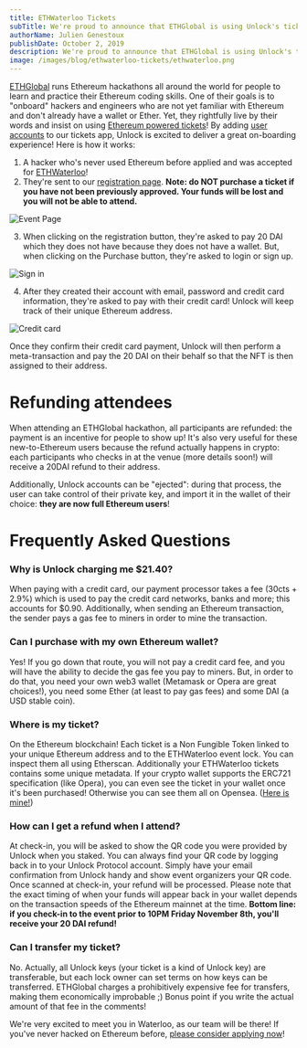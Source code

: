 ```yaml
---
title: ETHWaterloo Tickets
subTitle: We're proud to announce that ETHGlobal is using Unlock's ticket application for its ETHWaterloo hackathon, for crypto and non crypto users alike!
authorName: Julien Genestoux
publishDate: October 2, 2019
description: We're proud to announce that ETHGlobal is using Unlock's ticket application for its ETHWaterloo hackathon, for crypto and non crypto users alike!
image: /images/blog/ethwaterloo-tickets/ethwaterloo.png
---
```


[ETHGlobal](https://ethglobal.co/) runs Ethereum hackathons all around the world for people to learn and practice their Ethereum coding skills. One of their goals is to "onboard" hackers and engineers who are not yet familiar with Ethereum and don't already have a wallet or Ether. Yet, they rightfully live by their words and insist on using [Ethereum powered tickets](https://unlock-protocol.com/blog/introducing-tickets/)! By adding [user accounts](https://unlock-protocol.com/blog/unlock-user-accounts/) to our tickets app, Unlock is excited to deliver a great on-boarding experience! Here is how it works:

1. A hacker who's never used Ethereum before applied and was accepted for [ETHWaterloo](https://ethwaterloo.com/)!
2. They're sent to our [registration page](https://bit.ly/2ozn9iI). **Note: do NOT purchase a ticket if you have not been previously approved. Your funds will be lost and you will not be able to attend.**

![Event Page](/images/blog/ethwaterloo-tickets/event-page.png)

3. When clicking on the registration button, they're asked to pay 20 DAI which they does not have because they does not have a wallet. But, when clicking on the Purchase button, they're asked to login or sign up.

![Sign in](/images/blog/ethwaterloo-tickets/sign-in.png)

4. After they created their account with email, password and credit card information, they're asked to pay with their credit card! Unlock will keep track of their unique Ethereum address.

![Credit card](/images/blog/ethwaterloo-tickets/credit-card.png)

Once they confirm their credit card payment, Unlock will then perform a meta-transaction and pay the 20 DAI on their behalf so that the NFT is then assigned to their address.

# Refunding attendees

When attending an ETHGlobal hackathon, all participants are refunded: the payment is an incentive for people to show up! It's also very useful for these new-to-Ethereum users because the refund actually happens in crypto: each participants who checks in at the venue (more details soon!) will receive a 20DAI refund to their address.

Additionally, Unlock accounts can be "ejected": during that process, the user can take control of their private key, and import it in the wallet of their choice: **they are now full Ethereum users**!

# Frequently Asked Questions

### Why is Unlock charging me $21.40?

When paying with a credit card, our payment processor takes a fee (30cts + 2.9%) which is used to pay the credit card networks, banks and more; this accounts for $0.90. Additionally, when sending an Ethereum transaction, the sender pays a gas fee to miners in order to mine the transaction.

### Can I purchase with my own Ethereum wallet?

Yes! If you go down that route, you will not pay a credit card fee, and you will have the ability to decide the gas fee you pay to miners. But, in order to do that, you need your own web3 wallet (Metamask or Opera are great choices!), you need some Ether (at least to pay gas fees) and some DAI (a USD stable coin).

### Where is my ticket?

On the Ethereum blockchain! Each ticket is a Non Fungible Token linked to your unique Ethereum address and to the ETHWaterloo event lock. You can inspect them all using Etherscan. Additionally your ETHWaterloo tickets contains some unique metadata. If your crypto wallet supports the ERC721 specification (like Opera), you can even see the ticket in your wallet once it's been purchased! Otherwise you can see them all on Opensea. ([Here is mine!](https://opensea.io/assets/0xB0ad425cA5792DD4C4Af9177c636e5b0e6c317BF/4))

### How can I get a refund when I attend?

At check-in, you will be asked to show the QR code you were provided by Unlock when you staked. You can always find your QR code by logging back in to your Unlock Protocol account. Simply have your email confirmation from Unlock handy and show event organizers your QR code. Once scanned at check-in, your refund will be processed. Please note that the exact timing of when your funds will appear back in your wallet depends on the transaction speeds of the Ethereum mainnet at the time. **Bottom line: if you check-in to the event prior to 10PM Friday November 8th, you'll receive your 20 DAI refund!**

### Can I transfer my ticket?

No. Actually, all Unlock keys (your ticket is a kind of Unlock key) are transferable, but each lock owner can set terms on how keys can be transferred. ETHGlobal charges a prohibitively expensive fee for transfers, making them economically improbable ;) Bonus point if you write the actual amount of that fee in the comments!

We're very excited to meet you in Waterloo, as our team will be there! If you've never hacked on Ethereum before, [please consider applying now](https://airtable.com/shrrUrSEzT4xrYuyC)!
